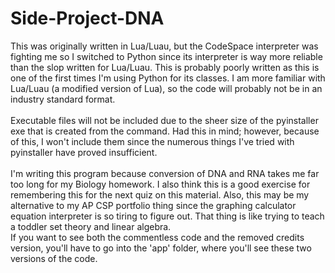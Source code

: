# Side-Project-DNA
This was originally written in Lua/Luau, but the CodeSpace interpreter was fighting me so I switched to Python since its interpreter is way more reliable than the slop written for Lua/Luau. This is probably poorly written as this is one of the first times I'm using Python for its classes. I am more familiar with Lua/Luau (a modified version of Lua), so the code will probably not be in an industry standard format.  
<br />
Executable files will not be included due to the sheer size of the pyinstaller exe that is created from the command. Had this in mind; however, because of this, I won't include them since the numerous things I've tried with pyinstaller have proved insufficient.  
<br />
I'm writing this program because conversion of DNA and RNA takes me far too long for my Biology homework. I also think this is a good exercise for remembering this for the next quiz on this material. Also, this may be my alternative to my AP CSP portfolio thing since the graphing calculator equation interpreter is so tiring to figure out. That thing is like trying to teach a toddler set theory and linear algebra. 
<br />
If you want to see both the commentless code and the removed credits version, you'll have to go into the 'app' folder, where you'll see these two versions of the code.

